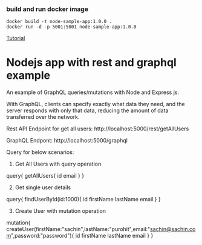 ### build and run docker image

```
docker build -t node-sample-app:1.0.0 .
docker run -d -p 5001:5001 node-sample-app:1.0.0
```

[Tutorial](https://www.youtube.com/watch?v=OeLnEB9FDpw)

# Nodejs app with rest and graphql example

An example of GraphQL queries/mutations with Node and Express js.

With GraphQL, clients can specify exactly what data they need, and the server responds with only that data, reducing the amount of data transferred over the network.

Rest API Endpoint for get all users: http://localhost:5000/rest/getAllUsers

GraphQL Endpont: http://localhost:5000/graphql

Query for below scenarios:

1. Get All Users with query operation

query{
getAllUsers{
id
email
}
}

2. Get single user details

query{
findUserById(id:1000){
id
firstName
lastName
email
}
}

3. Create User with mutation operation

mutation{
createUser(firstName:"sachin",lastName:"purohit",email:"sachin@sachin.com",password:"password"){
id
firstName
lastName
email
}
}
